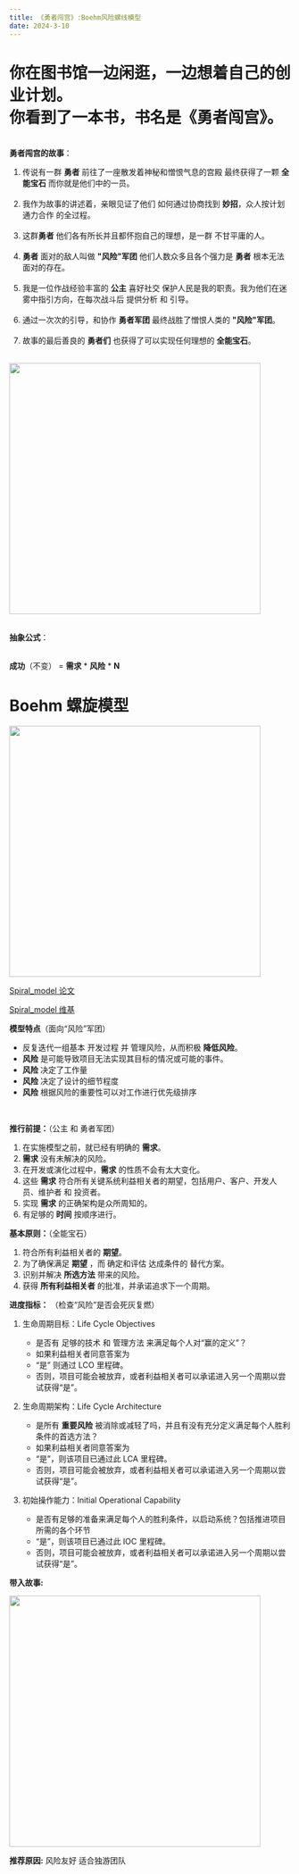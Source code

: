 ```yaml
---
title: 《勇者闯宫》:Boehm风险螺线模型
date: 2024-3-10
---
```


# 你在图书馆一边闲逛，一边想着自己的创业计划。<br> 你看到了一本书，书名是《勇者闯宫》。

<br> **勇者闯宫的故事**：<br>

1. 传说有一群 **勇者** 前往了一座散发着神秘和憎恨气息的宫殿 最终获得了一颗 **全能宝石** 而你就是他们中的一员。<br><br>
2. 我作为故事的讲述着，亲眼见证了他们 如何通过协商找到 **妙招**，众人按计划通力合作 的全过程。<br><br>
3. 这群**勇者** 他们各有所长并且都怀抱自己的理想，是一群 不甘平庸的人。<br><br>
4. **勇者** 面对的敌人叫做 **"风险"军团** 他们人数众多且各个强力是 **勇者** 根本无法面对的存在。<br><br>
5. 我是一位作战经验丰富的 **公主** 喜好社交 保护人民是我的职责。我为他们在迷雾中指引方向，在每次战斗后 提供分析 和 引导。<br><br>
6. 通过一次次的引导，和协作 **勇者军团** 最终战胜了憎恨人类的 **"风险"军团**。<br><br>
7. 故事的最后善良的 **勇者们** 也获得了可以实现任何理想的 **全能宝石**。<br><br>

<!-- <img src="./风险迭代IMG/圣斗士勇闯12宫的故事.jpg" width="450"/> -->
<img src="{{site.url}}{{site.baseurl}}/src/assets/img/posts/spiral_dev/BravePalace.jpg" background-color="transparent" width="450"/>

<br> **抽象公式**：

<br>**成功**（不变） = **需求** * **风险** * **N** <br>
# Boehm 螺旋模型

<!-- <img src="./风险迭代IMG/螺旋模型.jpg" width="450"/> -->
<img src="{{site.url}}{{site.baseurl}}/src/assets/img/posts/spiral_dev/BravePalace1.jpg" background-color="transparent" width="450"/>

[Spiral_model 论文](https://insights.sei.cmu.edu/documents/5439/2000_003_001_13655.pdf)<br>

[Spiral_model 维基](https://en.wikipedia.org/wiki/Spiral_model)<br>

**模型特点**（面向“风险”军团）<br>
- 反复迭代一组基本 开发过程 并 管理风险，从而积极 **降低风险**。
- **风险** 是可能导致项目无法实现其目标的情况或可能的事件。
- **风险** 决定了工作量
- **风险** 决定了设计的细节程度
- **风险** 根据风险的重要性可以对工作进行优先级排序
<br>

**推行前提：**（公主 和 勇者军团）<br>
1. 在实施模型之前，就已经有明确的 **需求**。
2. **需求** 没有未解决的风险。
3. 在开发或演化过程中，**需求** 的性质不会有太大变化。
4. 这些 **需求** 符合所有关键系统利益相关者的期望，包括用户、客户、开发人员、维护者 和 投资者。
5. 实现 **需求** 的正确架构是众所周知的。
6. 有足够的 **时间** 按顺序进行。

**基本原则：**（全能宝石）<br>
1. 符合所有利益相关者的 **期望**。
2. 为了确保满足 **期望** ，而 确定和评估 达成条件的 替代方案。
3. 识别并解决 **所选方法** 带来的风险。
4. 获得 **所有利益相关者** 的批准，并承诺追求下一个周期。

**进度指标：** （检查“风险”是否会死灰复燃）<br>
1. 生命周期目标：Life Cycle Objectives
   - 是否有 足够的技术 和 管理方法 来满足每个人对“赢的定义”？
   - 如果利益相关者同意答案为
   - “是” 则通过 LCO 里程碑。
   - 否则，项目可能会被放弃，或者利益相关者可以承诺进入另一个周期以尝试获得“是”。
   
2. 生命周期架构：Life Cycle Architecture
   - 是所有 **重要风险** 被消除或减轻了吗，并且有没有充分定义满足每个人胜利条件的首选方法？
   - 如果利益相关者同意答案为
   - “是”，则该项目已通过此 LCA 里程碑。
   - 否则，项目可能会被放弃，或者利益相关者可以承诺进入另一个周期以尝试获得“是”。

3. 初始操作能力：Initial Operational Capability
   - 是否有足够的准备来满足每个人的胜利条件，以启动系统？包括推进项目所需的各个环节
   - “是”，则该项目已通过此 IOC 里程碑。
   - 否则，项目可能会被放弃，或者利益相关者可以承诺进入另一个周期以尝试获得“是”。
   
**带入故事:**<br>
<!-- <img src="./风险迭代IMG/螺旋模型+故事.jpg" width="450"/> -->
<img src="{{site.url}}{{site.baseurl}}/src/assets/img/posts/spiral_dev/BravePalace2.jpg" background-color="transparent" width="450"/>

**推荐原因:** 风险友好 适合独游团队
